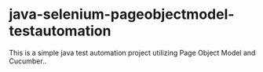# java-selenium-pageobjectmodel-testautomation
 This is a simple java test automation project utilizing Page Object Model and Cucumber..
